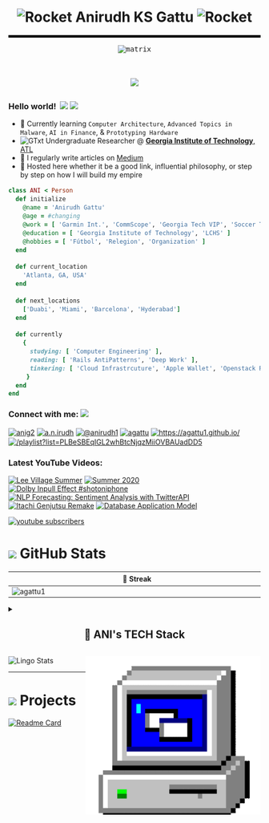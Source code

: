 <!--START_SECTION:activity-->

<div align="center">
  <h1> <img src="https://github.com/TheDudeThatCode/TheDudeThatCode/blob/master/Assets/Rocket.gif" alt="Rocket" width="30px"> Anirudh KS Gattu   <img src="https://github.com/TheDudeThatCode/TheDudeThatCode/blob/master/Assets/Rocket.gif" alt="Rocket" width="30px"> </h1>
</div>
<hr style="border: 2px solid black;">


<!-- Matrix ################################################################################################################################################################################################ -->
<p align="center">
  <kbd>
    <img src="https://user-images.githubusercontent.com/104290279/189438951-756aea1a-054a-4b73-979c-f1869abe57b0.svg" alt="matrix">
  </kbd>
</p>

<!-- Expertise ################################################################################################################################################################################################ -->
<h1 align="center"> <a href="https://git.io/typing-svg"><img src="https://readme-typing-svg.demolab.com/?lines=M%C3%A9+Exp%C3%A9rtise%E2%80%A6;athlete+%7C+engineer+%7C+believer;thx+for+your+visit!;&font=Fira%20Code&center=true&width=380&height=30"/></a>
</h1>

### **Hello world!** &nbsp;<img src="https://github.com/TheDudeThatCode/TheDudeThatCode/blob/master/Assets/Hi.gif" width="29px"> <img src="https://github.com/TheDudeThatCode/TheDudeThatCode/blob/master/Assets/Earth.gif" width="24px">

- 🌱 Currently learning `Computer Architecture`, `Advanced Topics in Malware`, `AI in Finance`, & `Prototyping Hardware`
- <img src="https://emoji.discadia.com/emojis/bb038bfe-bddd-440a-b90c-20c5ee041cb4.PNG" alt="GTxt" width="30"> Undergraduate Researcher @ <a href="https://meritpages.com/agattu"> <b>Georgia Institute of Technology</b>, ATL</a>
- 📝 I regularly write articles on [Medium](Medium)
- 🔭 Hosted here whether it be a good link, influential philosophy, or step by step on how I will build my empire

<!-- CODE DESCRIPTION ############################################################################################################################################################################### -->
 ```ruby
 class ANI < Person
   def initialize
     @name = 'Anirudh Gattu'
     @age = #changing
     @work = [ 'Garmin Int.', 'CommScope', 'Georgia Tech VIP', 'Soccer Trainer' ]
     @education = [ 'Georgia Institute of Technology', 'LCHS' ]
     @hobbies = [ 'Fútbol', 'Relegion', 'Organization' ]
   end

   def current_location
     'Atlanta, GA, USA'
   end

   def next_locations
     ['Duabi', 'Miami', 'Barcelona', 'Hyderabad']
   end

   def currently
     {
       studying: [ 'Computer Engineering' ],
       reading: [ 'Rails AntiPatterns', 'Deep Work' ],
       tinkering: [ 'Cloud Infrastrcuture', 'Apple Wallet', 'Openstack Regions' ]
      }
   end
 end
 ```
<!-- CODE DESCRIPTION ############################################################################################################################################################################### -->



<!-- CONNECT DESCRIPTION ############################################################################################################################################################################### -->

<h3 align="left"> Connect with me: <img src="https://github.com/TheDudeThatCode/TheDudeThatCode/blob/master/Assets/Handshake.gif" height="32px"></h3>
<p align="left">
<a href="https://linkedin.com/in/anig2" target="blank"><img align="center" src="https://raw.githubusercontent.com/rahuldkjain/github-profile-readme-generator/master/src/images/icons/Social/linked-in-alt.svg" alt="anig2" height="30" width="40" /></a>
<a href="https://instagram.com/a.n.irudh" target="blank"><img align="center" src="https://raw.githubusercontent.com/rahuldkjain/github-profile-readme-generator/master/src/images/icons/Social/instagram.svg" alt="a.n.irudh" height="30" width="40" /></a>
<a href="https://medium.com/@anirudhgattu2002" target="blank"><img align="center" src="https://raw.githubusercontent.com/rahuldkjain/github-profile-readme-generator/master/src/images/icons/Social/medium.svg" alt="@anirudh1" height="30" width="40" /></a>
<a href="https://meritpages.com/agattu" target="blank"><img align="center" src="https://images.squarespace-cdn.com/content/v1/5c2e22952714e50bb80b2785/1550092274007-CSKPTTWI4M5DQXU74BVU/Merit_Mbadge_Blue_EPS.png" alt="agattu" height="30" width="40" /></a>
<a href="https://agattu1.github.io/" target="blank"><img align="center" src="https://raw.githubusercontent.com/rahuldkjain/github-profile-readme-generator/master/src/images/icons/Social/rss.svg" alt="https://agattu1.github.io/" height="30" width="40" /></a> <!-- YOUTUBE -->
<a href="https://youtube.com/playlist?list=PLBeSBEqIGL2whBtcNjqzMiiOVBAUadDD5" target="blank"><img align="center" src="https://raw.githubusercontent.com/rahuldkjain/github-profile-readme-generator/master/src/images/icons/Social/youtube.svg" alt="/playlist?list=PLBeSBEqIGL2whBtcNjqzMiiOVBAUadDD5" height="30" width="40" /></a>
</p>



<!-- CHECKOUT DESCRIPTION ############################################################################################################################################################################### -->

<h3 align="left">Latest YouTube Videos: </h3>

<!-- BEGIN YOUTUBE-CARDS -->
[![Lee Village Summer](https://ytcards.demolab.com/?id=vIgx6GQS6BQ&title=Lee+Village+Summer&lang=en&timestamp=1677640948&background_color=%230d1117&title_color=%23ffffff&stats_color=%23dedede&width=250&border_radius=5&duration=144 "Lee Village Summer")](https://www.youtube.com/watch?v=vIgx6GQS6BQ)
[![Summer 2020](https://ytcards.demolab.com/?id=X-pV6gOPWL8&title=Summer+2020&lang=en&timestamp=1677572003&background_color=%230d1117&title_color=%23ffffff&stats_color=%23dedede&width=250&border_radius=5&duration=34 "Summer 2020")](https://www.youtube.com/watch?v=X-pV6gOPWL8)
[![Dolby Inpull Effect #shotoniphone](https://ytcards.demolab.com/?id=ol3Lr48hSe0&title=Dolby+Inpull+Effect+%23shotoniphone&lang=en&timestamp=1672960350&background_color=%230d1117&title_color=%23ffffff&stats_color=%23dedede&width=250&border_radius=5&duration=16 "Dolby Inpull Effect #shotoniphone")](https://www.youtube.com/watch?v=ol3Lr48hSe0)
[![NLP Forecasting: Sentiment Analysis with TwitterAPI](https://ytcards.demolab.com/?id=Yt0uvItl6UY&title=NLP+Forecasting%3A+Sentiment+Analysis+with+TwitterAPI&lang=en&timestamp=1670914722&background_color=%230d1117&title_color=%23ffffff&stats_color=%23dedede&width=250&border_radius=5&duration=2692 "NLP Forecasting: Sentiment Analysis with TwitterAPI")](https://www.youtube.com/watch?v=Yt0uvItl6UY)
[![Itachi Genjutsu Remake](https://ytcards.demolab.com/?id=tDIDYPHaXsQ&title=Itachi+Genjutsu+Remake&lang=en&timestamp=1662181855&background_color=%230d1117&title_color=%23ffffff&stats_color=%23dedede&width=250&border_radius=5&duration=170 "Itachi Genjutsu Remake")](https://www.youtube.com/watch?v=tDIDYPHaXsQ)
[![Database Application Model](https://ytcards.demolab.com/?id=69JEpHb7kq4&title=Database+Application+Model&lang=en&timestamp=1662172806&background_color=%230d1117&title_color=%23ffffff&stats_color=%23dedede&width=250&border_radius=5&duration=192 "Database Application Model")](https://www.youtube.com/watch?v=69JEpHb7kq4)
<!-- END YOUTUBE-CARDS -->

<a href="https://www.youtube.com/channel/UCvNxHSyk8tZWZ3wZCwPyQSg/?sub_confirmation=1">
         <img alt="youtube subscribers" title="Subscribe to my YouTube channel" src="https://custom-icon-badges.demolab.com/youtube/channel/subscribers/UCvNxHSyk8tZWZ3wZCwPyQSg?color=%23E05D44&label=SUBSCRIBE&logo=video&logoColor=white&style=for-the-badge&labelColor=CE4630"/></a> 

<!-- STATS ############################################################################################################################################################################### -->

<h1 align="left"> <img src="https://github.com/TheDudeThatCode/TheDudeThatCode/blob/master/Assets/Medal.gif" width="20px"> GitHub Stats </h1>

| 🔱 Streak                                                  | 〽️ Stat                                                   |
| ------------------------------------------------------------ | -------------------------------------------------------------- |
| <img align="left" src="https://github-readme-streak-stats.herokuapp.com/?user=agattu1&" alt="agattu1" width="500" /> | <img align="right" src="https://github-readme-stats-three-phi-64.vercel.app/api?username=agattu1&show_icons=true&include_all_commits=true&count_private=true&locale=en" alt="agattu1" width="500" /> | 



<!-- <p>&nbsp;<img align="left" src="https://github-readme-stats.vercel.app/api?username=agattu1&show_icons=true&include_all_commits=true&count_private=true&locale=en" alt="agattu1" /></p> -->

<details>
 <summary><h2 align = "center"> 🧰 ANI's TECH Stack </h2>
   </summary>
     <!-- LANG/TOOLS DESCRIPTION ###################################################################################################################################################################### -->
<p align="left"> <a href="https://angular.io" target="_blank" rel="noreferrer"> <img src="https://angular.io/assets/images/logos/angular/angular.svg" alt="angular" width="40" height="40"/> </a> <a href="https://www.arduino.cc/" target="_blank" rel="noreferrer"> <img src="https://cdn.worldvectorlogo.com/logos/arduino-1.svg" alt="arduino" width="40" height="40"/> </a> <a href="https://aws.amazon.com" target="_blank" rel="noreferrer"> <img src="https://raw.githubusercontent.com/devicons/devicon/master/icons/amazonwebservices/amazonwebservices-original-wordmark.svg" alt="aws" width="40" height="40"/> </a> <a href="https://getbootstrap.com" target="_blank" rel="noreferrer"> <img src="https://raw.githubusercontent.com/devicons/devicon/master/icons/bootstrap/bootstrap-plain-wordmark.svg" alt="bootstrap" width="40" height="40"/> </a> <a href="https://www.cprogramming.com/" target="_blank" rel="noreferrer"> <img src="https://raw.githubusercontent.com/devicons/devicon/master/icons/c/c-original.svg" alt="c" width="40" height="40"/> </a> <a href="https://www.w3schools.com/cs/" target="_blank" rel="noreferrer"> <img src="https://raw.githubusercontent.com/devicons/devicon/master/icons/csharp/csharp-original.svg" alt="csharp" width="40" height="40"/> </a> <a href="https://www.w3schools.com/css/" target="_blank" rel="noreferrer"> <img src="https://raw.githubusercontent.com/devicons/devicon/master/icons/css3/css3-original-wordmark.svg" alt="css3" width="40" height="40"/> </a> <a href="https://www.cypress.io" target="_blank" rel="noreferrer"> <img src="https://raw.githubusercontent.com/simple-icons/simple-icons/6e46ec1fc23b60c8fd0d2f2ff46db82e16dbd75f/icons/cypress.svg" alt="cypress" width="40" height="40"/> </a> <a href="https://www.djangoproject.com/" target="_blank" rel="noreferrer"> <img src="https://cdn.worldvectorlogo.com/logos/django.svg" alt="django" width="40" height="40"/> </a> <a href="https://www.docker.com/" target="_blank" rel="noreferrer"> <img src="https://raw.githubusercontent.com/devicons/devicon/master/icons/docker/docker-original-wordmark.svg" alt="docker" width="40" height="40"/> </a> <a href="https://dotnet.microsoft.com/" target="_blank" rel="noreferrer"> <img src="https://raw.githubusercontent.com/devicons/devicon/master/icons/dot-net/dot-net-original-wordmark.svg" alt="dotnet" width="40" height="40"/> </a> <a href="https://flask.palletsprojects.com/" target="_blank" rel="noreferrer"> <img src="https://www.vectorlogo.zone/logos/pocoo_flask/pocoo_flask-icon.svg" alt="flask" width="40" height="40"/> </a> <a href="https://cloud.google.com" target="_blank" rel="noreferrer"> <img src="https://www.vectorlogo.zone/logos/google_cloud/google_cloud-icon.svg" alt="gcp" width="40" height="40"/> </a> <a href="https://git-scm.com/" target="_blank" rel="noreferrer"> <img src="https://www.vectorlogo.zone/logos/git-scm/git-scm-icon.svg" alt="git" width="40" height="40"/> </a> <a href="https://www.w3.org/html/" target="_blank" rel="noreferrer"> <img src="https://raw.githubusercontent.com/devicons/devicon/master/icons/html5/html5-original-wordmark.svg" alt="html5" width="40" height="40"/> </a> <a href="https://www.java.com" target="_blank" rel="noreferrer"> <img src="https://raw.githubusercontent.com/devicons/devicon/master/icons/java/java-original.svg" alt="java" width="40" height="40"/> </a> <a href="https://developer.mozilla.org/en-US/docs/Web/JavaScript" target="_blank" rel="noreferrer"> <img src="https://raw.githubusercontent.com/devicons/devicon/master/icons/javascript/javascript-original.svg" alt="javascript" width="40" height="40"/> </a> <a href="https://jekyllrb.com/" target="_blank" rel="noreferrer"> <img src="https://www.vectorlogo.zone/logos/jekyllrb/jekyllrb-icon.svg" alt="jekyll" width="40" height="40"/> </a> <a href="https://www.linux.org/" target="_blank" rel="noreferrer"> <img src="https://raw.githubusercontent.com/devicons/devicon/master/icons/linux/linux-original.svg" alt="linux" width="40" height="40"/> </a> <a href="https://www.mathworks.com/" target="_blank" rel="noreferrer"> <img src="https://upload.wikimedia.org/wikipedia/commons/2/21/Matlab_Logo.png" alt="matlab" width="40" height="40"/> </a> <a href="https://www.mongodb.com/" target="_blank" rel="noreferrer"> <img src="https://raw.githubusercontent.com/devicons/devicon/master/icons/mongodb/mongodb-original-wordmark.svg" alt="mongodb" width="40" height="40"/> </a> <a href="https://www.mysql.com/" target="_blank" rel="noreferrer"> <img src="https://raw.githubusercontent.com/devicons/devicon/master/icons/mysql/mysql-original-wordmark.svg" alt="mysql" width="40" height="40"/> </a> <a href="https://nodejs.org" target="_blank" rel="noreferrer"> <img src="https://raw.githubusercontent.com/devicons/devicon/master/icons/nodejs/nodejs-original-wordmark.svg" alt="nodejs" width="40" height="40"/> </a> <a href="https://pandas.pydata.org/" target="_blank" rel="noreferrer"> <img src="https://raw.githubusercontent.com/devicons/devicon/2ae2a900d2f041da66e950e4d48052658d850630/icons/pandas/pandas-original.svg" alt="pandas" width="40" height="40"/> </a> <a href="https://www.perl.org/" target="_blank" rel="noreferrer"> <img src="https://api.iconify.design/logos-perl.svg" alt="perl" width="40" height="40"/> </a> <a href="https://www.python.org" target="_blank" rel="noreferrer"> <img src="https://raw.githubusercontent.com/devicons/devicon/master/icons/python/python-original.svg" alt="python" width="40" height="40"/> </a> <a href="https://reactjs.org/" target="_blank" rel="noreferrer"> <img src="https://raw.githubusercontent.com/devicons/devicon/master/icons/react/react-original-wordmark.svg" alt="react" width="40" height="40"/> </a> <a href="https://seaborn.pydata.org/" target="_blank" rel="noreferrer"> <img src="https://seaborn.pydata.org/_images/logo-mark-lightbg.svg" alt="seaborn" width="40" height="40"/> </a> <a href="https://spring.io/" target="_blank" rel="noreferrer"> <img src="https://www.vectorlogo.zone/logos/springio/springio-icon.svg" alt="spring" width="40" height="40"/> </a> <a href="https://www.typescriptlang.org/" target="_blank" rel="noreferrer"> <img src="https://raw.githubusercontent.com/devicons/devicon/master/icons/typescript/typescript-original.svg" alt="typescript" width="40" height="40"/> </a> <a href="https://unity.com/" target="_blank" rel="noreferrer"> <img src="https://www.vectorlogo.zone/logos/unity3d/unity3d-icon.svg" alt="unity" width="40" height="40"/> </a> </p> 
</details>

![Lingo Stats](https://github-readme-stats-three-phi-64.vercel.app/api/top-langs/?username=agattu1&&langs_count=9&count-private=true&layout=donut)
<img align="right" alt="PC GIF" src="https://github.com/TheDudeThatCode/TheDudeThatCode/blob/master/Assets/PC.gif" width="350" />

<!-- STATS DONEEEEE ############################################################################################################################################################################### -->


<!-- PROJECTS ############################################################################################################################################################################### -->
----
<h1 align="left"> <img src="https://github.com/TheDudeThatCode/TheDudeThatCode/blob/master/Assets/Medal.gif" width="20px"> Projects </h1>

[![Readme Card](https://github-readme-stats-three-phi-64.vercel.app/api/pin/?username=agattu1&repo=CHATGPT3-Analysis)](https://github.com/agattu1/github-readme-stats)

<!-- PROEJCTS DONE ############################################################################################################################################################################### -->
